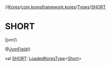 //[Kores](../../../index.md)/[com.koresframework.kores](../index.md)/[Types](index.md)/[SHORT](-s-h-o-r-t.md)

# SHORT

[jvm]\

@[JvmField](https://kotlinlang.org/api/latest/jvm/stdlib/kotlin.jvm/-jvm-field/index.html)()

val [SHORT](-s-h-o-r-t.md): [LoadedKoresType](../../com.koresframework.kores.type/-loaded-kores-type/index.md)<[Short](https://kotlinlang.org/api/latest/jvm/stdlib/kotlin/-short/index.html)>
